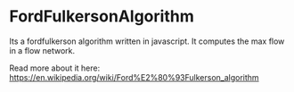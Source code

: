 # FordFulkersonAlgorithm
Its a fordfulkerson algorithm written in javascript.
It computes the max flow in a flow network.

Read more about it here: https://en.wikipedia.org/wiki/Ford%E2%80%93Fulkerson_algorithm
